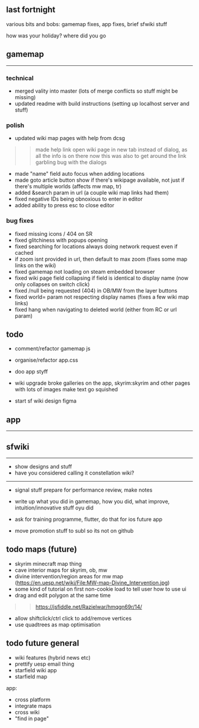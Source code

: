## last fortnight

various bits and bobs: gamemap fixes, app fixes, brief sfwiki stuff

how was your holiday? where did you go

## gamemap
-------------------------------------------------------------
### technical
- merged vality into master (lots of merge conflicts so stuff might be missing)
- updated readme with build instructions (setting up localhost server and stuff)

### polish
- updated wiki map pages with help from dcsg
>> made help link open wiki page in new tab instead of dialog, as all the info is on there now
>> this was also to get around the link garbling bug with the dialogs
- made "name" field auto focus when adding locations
- made goto article button show if there's wikipage available, not just if there's multiple worlds (affects mw map, tr)
- added &search param in url (a couple wiki map links had them)
- fixed negative IDs being obnoxious to enter in editor
- added ability to press esc to close editor

### bug fixes
- fixed missing icons / 404 on SR
- fixed glitchiness with popups opening
- fixed searching for locations always doing network request even if cached
- if zoom isnt provided in url, then default to max zoom (fixes some map links on the wiki)
- fixed gamemap not loading on steam embedded browser
- fixed wiki page field collapsing if field is identical to display name (now only collapses on switch click)
- fixed /null being requested (404) in OB/MW from the layer buttons
- fixed world= param not respecting display names (fixes a few wiki map links)
- fixed hang when navigating to deleted world (either from RC or url param)

## todo

- comment/refactor gamemap js
- organise/refactor app.css

- doo app styff
- wiki upgrade broke galleries on the app, skyrim:skyrim and other pages with lots of images make text go squished

- start sf wiki design figma

## app
---------------------------------------------------------------



## sfwiki
---------------------------------------------------------------

- show designs and stuff
- have you considered calling it constellation wiki?

----------------------------------------------------------------
- signal stuff
prepare for performance review, make notes


- write up what you did in gamemap, how you did, what improve, intuition/innovative stuff oyu did
- ask for training programme, flutter, do that for ios future app
- move promotion stuff to subl so its not on github


## todo maps (future)
- skyrim minecraft map thing
- cave interior maps for skyrim, ob, mw
- divine intervention/region areas for mw map (https://en.uesp.net/wiki/File:MW-map-Divine_Intervention.jpg)
- some kind of tutorial on first non-cookie load to tell user how to use ui
- drag and edit polygon at the same time
>> https://jsfiddle.net/Razielwar/hmqgn69r/14/
- allow shiftclick/ctrl click to add/remove vertices
- use quadtrees as map optimisation

## todo future general
- wiki features (hybrid news etc)
- prettify uesp email thing
- starfield wiki app
- starfield map

app:
- cross platform
- integrate maps
- cross wiki
- "find in page"